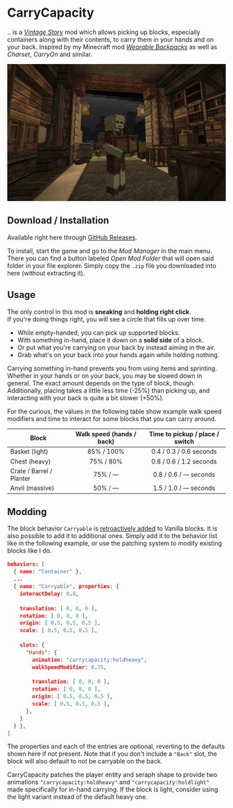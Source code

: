 # CarryCapacity

.. is a [*Vintage Story*][VS] mod which allows picking up blocks, especially
containers along with their contents, to carry them in your hands and on your
back. Inspired by my Minecraft mod [*Wearable Backpacks*][WBs] as well as
*Charset*, *CarryOn* and similar.

![Screenshot](docs/screenshot.jpg)

[VS]: https://www.vintagestory.at/
[WBs]: https://github.com/copygirl/WearableBackpacks

## Download / Installation

Available right here through [GitHub Releases][DL].

To install, start the game and go to the *Mod Manager* in the main menu. There
you can find a button labeled *Open Mod Folder* that will open said folder in
your file explorer. Simply copy the `.zip` file you downloaded into here
(without extracting it).

[DL]: https://github.com/copygirl/CarryCapacity/releases

## Usage

The only control in this mod is **sneaking** and **holding right click**.  
If you're doing things right, you will see a circle that fills up over time.

- While empty-handed, you can pick up supported blocks.
- With something in-hand, place it down on a **solid side** of a block.
- Or put what you're carrying on your back by instead aiming in the air.
- Grab what's on your back into your hands again while holding nothing.

Carrying something in-hand prevents you from using items and sprinting.
Whether in your hands or on your back, you may be slowed down in general.
The exact amount depends on the type of block, though. Additionally, placing
takes a little less time (-25%) than picking up, and interacting with your
back is quite a bit slower (+50%).

For the curious, the values in the following table show example walk speed
modifiers and time to interact for some blocks that you can carry around.

| Block | Walk speed (hands / back) | Time to pickup / place / switch |
| ----- |:-------------------------:|:-------------------------------:|
| Basket (light)           | 85% / 100% | 0.4 / 0.3 / 0.6 seconds |
| Chest (heavy)            | 75% /  80% | 0.8 / 0.6 / 1.2 seconds |
| Crate / Barrel / Planter | 75% /   —  | 0.8 / 0.6 /  —  seconds |
| Anvil (massive)          | 50% /   —  | 1.5 / 1.0 /  —  seconds |

## Modding

The block behavior `Carryable` is [retroactively added][patch] to Vanilla
blocks. It is also possible to add it to additional ones. Simply add it to the
behavior list like in the following example, or use the patching system to
modify existing blocks like I do.

[patch]: ./resources/assets/carrycapacity/patches/carryable.json

```json
behaviors: [
  { name: "Container" },
  ...
  { name: "Carryable", properties: {
    interactDelay: 0.8,
    
    translation: [ 0, 0, 0 ],
    rotation: [ 0, 0, 0 ],
    origin: [ 0.5, 0.5, 0.5 ],
    scale: [ 0.5, 0.5, 0.5 ],
    
    slots: {
      "Hands": {
        animation: "carrycapacity:holdheavy",
        walkSpeedModifier: 0.75,
        
        translation: [ 0, 0, 0 ],
        rotation: [ 0, 0, 0 ],
        origin: [ 0.5, 0.5, 0.5 ],
        scale: [ 0.5, 0.5, 0.5 ],
      },
    }
  } },
]
```

The properties and each of the entries are optional, reverting to the
defaults shown here if not present. Note that if you don't include a `"Back"`
slot, the block will also default to not be carryable on the back.

CarryCapacity patches the player entity and seraph shape to provide two
animations `"carrycapacity:holdheavy"` and `"carrycapacity:holdlight"` made
specifically for in-hand carrying. If the block is light, consider using the
light variant instead of the default heavy one.
